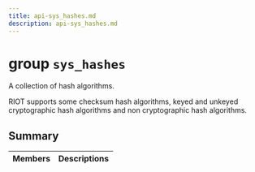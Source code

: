 ```yaml
---
title: api-sys_hashes.md
description: api-sys_hashes.md
---
```

# group `sys_hashes` 

A collection of hash algorithms.

RIOT supports some checksum hash algorithms, keyed and unkeyed cryptographic hash algorithms and non cryptographic hash algorithms.

## Summary

 Members                        | Descriptions                                
--------------------------------|---------------------------------------------

